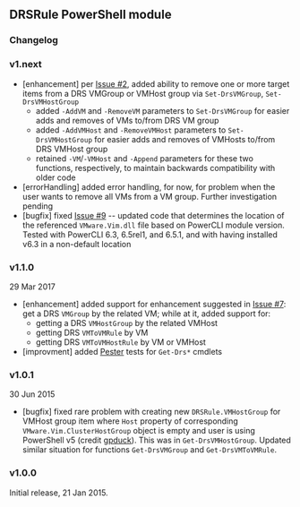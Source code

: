 ## DRSRule PowerShell module

### Changelog

### v1.next
- \[enhancement] per [Issue #2](https://github.com/PowerCLIGoodies/DRSRule/issues/2), added ability to remove one or more target items from a DRS VMGroup or VMHost group via `Set-DrsVMGroup`, `Set-DrsVMHostGroup`
  - added `-AddVM` and `-RemoveVM` parameters to `Set-DrsVMGroup` for easier adds and removes of VMs to/from DRS VM group
  - added `-AddVMHost` and `-RemoveVMHost` parameters to `Set-DrsVMHostGroup` for easier adds and removes of VMHosts to/from DRS VMHost group
  - retained `-VM`/`-VMHost` and `-Append` parameters for these two functions, respectively, to maintain backwards compatibility with older code
- \[errorHandling] added error handling, for now, for problem when the user wants to remove all VMs from a VM group. Further investigation pending
- \[bugfix] fixed [Issue #9](https://github.com/PowerCLIGoodies/DRSRule/issues/9) -- updated code that determines the location of the referenced `VMware.Vim.dll` file based on PowerCLI module version. Tested with PowerCLI 6.3, 6.5rel1, and 6.5.1, and with having installed v6.3 in a non-default location

### v1.1.0
29 Mar 2017
- \[enhancement] added support for enhancement suggested in [Issue #7](https://github.com/PowerCLIGoodies/DRSRule/issues/7): get a DRS `VMGroup` by the related VM; while at it, added support for:
    - getting a DRS `VMHostGroup` by the related VMHost
    - getting DRS `VMToVMRule` by VM
    - getting DRS `VMToVMHostRule` by VM or VMHost
- \[improvment] added [Pester](https://github.com/pester/Pester) tests for `Get-Drs*` cmdlets

### v1.0.1

30 Jun 2015

- \[bugfix] fixed rare problem with creating new `DRSRule.VMHostGroup` for VMHost group item where `Host` property of corresponding `VMware.Vim.ClusterHostGroup` object is empty and user is using PowerShell v5 (credit [gpduck](https://github.com/gpduck)). This was in `Get-DrsVMHostGroup`. Updated similar situation for functions `Get-DrsVMGroup` and `Get-DrsVMToVMRule`.

### v1.0.0

Initial release, 21 Jan 2015.

